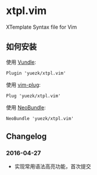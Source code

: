 # xtpl.vim
XTemplate Syntax file for Vim

## 如何安装

使用 [Vundle][vundle]:

```
Plugin 'yuezk/xtpl.vim'
```

使用 [vim-plug][plug]:

```
Plug 'yuezk/xtpl.vim'
```

使用 [NeoBundle][bundle]:

```
NeoBundle 'yuezk/xtpl.vim'
```

[vundle]: https://github.com/gmarik/vundle
[plug]: https://github.com/junegunn/vim-plug
[bundle]: https://github.com/Shougo/neobundle.vim

## Changelog

### 2016-04-27

 - 实现常用语法高亮功能，首次提交
